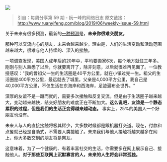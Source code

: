![](https://upload-images.jianshu.io/upload_images/7896890-d678d6b170bd9a79.png?imageMogr2/auto-orient/strip%7CimageView2/2/w/1240)

> 引自：每周分享第 59 期 - 阮一峰的网络日志
> 原文链接：http://www.ruanyifeng.com/blog/2019/06/weekly-issue-59.html

关于未来有很多预测，最新的[一种预测](https://www.perell.com/blog/fruits-of-friendship)是，**未来你很难交朋友。**

那种可以交流内心的朋友，未来会越来越少。理由是，人们的生活变动和活动范围越来越大，很难与他人持续的、深入的接触。

一项调查发现，美国人成年后的20年中，平均要搬家6次，每个地方就住三年多。刚刚与别人熟悉了以后，你就要离开了，除非刻意，以后就很难再见面了。一位教授感叹："我的曾祖父一生的生活圈是40平方公里，就在小镇过完一生。祖父的生活圈是400平方公里，最远就去了城里。父亲是4,000平方公里，我自己是40,000平方公里，不仅生活在东海岸和西海岸，足迹遍布全世界。"

深厚的友谊不是一蹴而就的，需要多次接触和反复交流。但是由于生活圈子越来越大，变动越来越快，结交好朋友的难度正在不断加大。**这么说吧，友谊是一个静态累积的过程，但是我们的生活正变得越来越动态。** 事实上，25%的美国人一个好朋友也没有。

未来人与人的直接接触将极其稀少，大多数时候都是跟机器打交道。现在，付款和点餐就已经是自助式，不需要人类接触了。未来我们与他人接触将越来越多在网上，你大多数交到的朋友将是网友。

这意味着，为了一个健康的、有着丰富社交的生活，你需要多在网上展示自己、接触他人。**对于那些互联网上沉默寡言的人，未来的人生将会非常孤独。**
